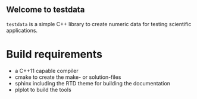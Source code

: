 ## Welcome to testdata

``testdata`` is a simple C++ library to create numeric data for testing 
scientific applications.


# Build requirements

* a C++11 capable compiler 
* cmake to create the make- or solution-files
* sphinx including the RTD theme for building the documentation
* plplot to build the tools  